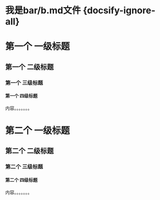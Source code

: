 # 我是bar/b.md文件 {docsify-ignore-all}

# 第一个 一级标题
## 第一个 二级标题
### 第一个 三级标题
#### 第一个 四级标题
内容。。。。。。。
# 第二个 一级标题
## 第二个 二级标题
### 第二个 三级标题
#### 第二个 四级标题

内容。。。。。。。